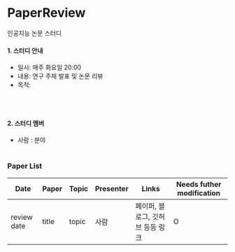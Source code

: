 # PaperReview
인공지능 논문 스터디

#### 1. 스터디 안내  
- 일시: 매주 화요일 20:00   
- 내용: 연구 주제 발표 및 논문 리뷰  
- 목적: 

</br></br>
#### 2. 스터디 멤버  
- 사람 : 분야
</br></br>
### Paper List  

Date | Paper | Topic | Presenter | Links | Needs futher modification
---- | ---- | ---- | ---- | ---- | ----
review date | title | topic | 사람 | 페이퍼, 블로그, 깃허브 등등 링크| O
